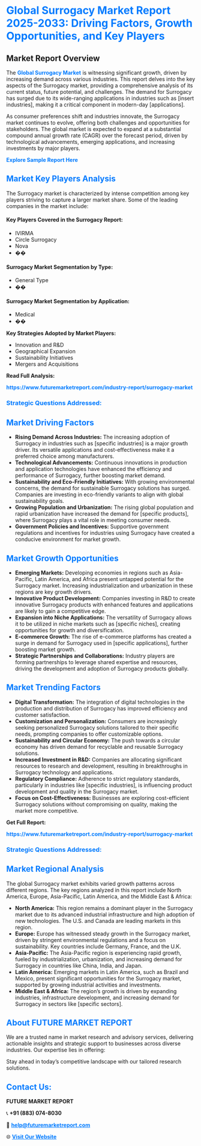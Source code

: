 <h1 style="color: #007BFF;">Global Surrogacy Market Report 2025-2033: Driving Factors, Growth Opportunities, and Key Players</h1>

<section id="overview">
<h2>Market Report Overview</h2>
<p>The <a href="https://www.futuremarketreport.com/industry-report/surrogacy-market" style="color: #007BFF; text-decoration: none;"><strong>Global Surrogacy Market</strong></a> is witnessing significant growth, driven by increasing demand across various industries. This report delves into the key aspects of the Surrogacy market, providing a comprehensive analysis of its current status, future potential, and challenges. The demand for Surrogacy has surged due to its wide-ranging applications in industries such as [insert industries], making it a critical component in modern-day [applications].</p>
<p>As consumer preferences shift and industries innovate, the Surrogacy market continues to evolve, offering both challenges and opportunities for stakeholders. The global market is expected to expand at a substantial compound annual growth rate (CAGR) over the forecast period, driven by technological advancements, emerging applications, and increasing investments by major players.</p>
</section>

<section id="overview">
<p><a href="https://www.futuremarketreport.com/request-sample/reportId=117796" style="color: #007BFF; text-decoration: none;"><strong>Explore Sample Report Here</strong></a></p>
</section>

<section id="key-players">
<h2 style="color: #007BFF;">Market Key Players Analysis</h2>
<p>The Surrogacy market is characterized by intense competition among key players striving to capture a larger market share. Some of the leading companies in the market include:</p>
<h4>Key Players Covered in the Surrogacy Report:</h4>
<ul><li>IVIRMA</li><li>Circle Surrogacy</li><li>Nova</li><li>��</li></ul>
<h4>Surrogacy Market Segmentation by Type:</h4>
<ul><li>General Type</li><li>��</li></ul>

<h4>Surrogacy Market Segmentation by Application:</h4>
<ul><li>Medical</li><li>��</li></ul>
<p><strong>Key Strategies Adopted by Market Players:</strong></p>
<ul>
<li>Innovation and R&D</li>
<li>Geographical Expansion</li>
<li>Sustainability Initiatives</li>
<li>Mergers and Acquisitions</li>
</ul>
</section>

<section>
<p><strong>Read Full Analysis: </strong></p><a href="https://www.futuremarketreport.com/industry-report/surrogacy-market" style="color: #007BFF; text-decoration: none;"><strong>https://www.futuremarketreport.com/industry-report/surrogacy-market</strong></a>
<h3 style="color: #007BFF;">Strategic Questions Addressed:</h3>
</section>

<section id="driving-factors">
<h2 style="color: #007BFF;">Market Driving Factors</h2>
<ul>
<li><strong>Rising Demand Across Industries:</strong> The increasing adoption of Surrogacy in industries such as [specific industries] is a major growth driver. Its versatile applications and cost-effectiveness make it a preferred choice among manufacturers.</li>
<li><strong>Technological Advancements:</strong> Continuous innovations in production and application technologies have enhanced the efficiency and performance of Surrogacy, further boosting market demand.</li>
<li><strong>Sustainability and Eco-Friendly Initiatives:</strong> With growing environmental concerns, the demand for sustainable Surrogacy solutions has surged. Companies are investing in eco-friendly variants to align with global sustainability goals.</li>
<li><strong>Growing Population and Urbanization:</strong> The rising global population and rapid urbanization have increased the demand for [specific products], where Surrogacy plays a vital role in meeting consumer needs.</li>
<li><strong>Government Policies and Incentives:</strong> Supportive government regulations and incentives for industries using Surrogacy have created a conducive environment for market growth.</li>
</ul>
</section>

<section id="growth-opportunities">
<h2 style="color: #007BFF;">Market Growth Opportunities</h2>
<ul>
<li><strong>Emerging Markets:</strong> Developing economies in regions such as Asia-Pacific, Latin America, and Africa present untapped potential for the Surrogacy market. Increasing industrialization and urbanization in these regions are key growth drivers.</li>
<li><strong>Innovative Product Development:</strong> Companies investing in R&D to create innovative Surrogacy products with enhanced features and applications are likely to gain a competitive edge.</li>
<li><strong>Expansion into Niche Applications:</strong> The versatility of Surrogacy allows it to be utilized in niche markets such as [specific niches], creating opportunities for growth and diversification.</li>
<li><strong>E-commerce Growth:</strong> The rise of e-commerce platforms has created a surge in demand for Surrogacy used in [specific applications], further boosting market growth.</li>
<li><strong>Strategic Partnerships and Collaborations:</strong> Industry players are forming partnerships to leverage shared expertise and resources, driving the development and adoption of Surrogacy products globally.</li>
</ul>
</section>

<section id="trending-factors">
<h2 style="color: #007BFF;">Market Trending Factors</h2>
<ul>
<li><strong>Digital Transformation:</strong> The integration of digital technologies in the production and distribution of Surrogacy has improved efficiency and customer satisfaction.</li>
<li><strong>Customization and Personalization:</strong> Consumers are increasingly seeking personalized Surrogacy solutions tailored to their specific needs, prompting companies to offer customizable options.</li>
<li><strong>Sustainability and Circular Economy:</strong> The push towards a circular economy has driven demand for recyclable and reusable Surrogacy solutions.</li>
<li><strong>Increased Investment in R&D:</strong> Companies are allocating significant resources to research and development, resulting in breakthroughs in Surrogacy technology and applications.</li>
<li><strong>Regulatory Compliance:</strong> Adherence to strict regulatory standards, particularly in industries like [specific industries], is influencing product development and quality in the Surrogacy market.</li>
<li><strong>Focus on Cost-Effectiveness:</strong> Businesses are exploring cost-efficient Surrogacy solutions without compromising on quality, making the market more competitive.</li>
</ul>
</section>

<section>
<p><strong>Get Full Report: </strong></p><a href="https://www.futuremarketreport.com/industry-report/surrogacy-market" style="color: #007BFF; text-decoration: none;"><strong>https://www.futuremarketreport.com/industry-report/surrogacy-market</strong></a>
<h3 style="color: #007BFF;">Strategic Questions Addressed:</h3>
</section>


<section id="regional-analysis">
<h2 style="color: #007BFF;">Market Regional Analysis</h2>
<p>The global Surrogacy market exhibits varied growth patterns across different regions. The key regions analyzed in this report include North America, Europe, Asia-Pacific, Latin America, and the Middle East & Africa:</p>
<ul>
<li><strong>North America:</strong> This region remains a dominant player in the Surrogacy market due to its advanced industrial infrastructure and high adoption of new technologies. The U.S. and Canada are leading markets in this region.</li>
<li><strong>Europe:</strong> Europe has witnessed steady growth in the Surrogacy market, driven by stringent environmental regulations and a focus on sustainability. Key countries include Germany, France, and the U.K.</li>
<li><strong>Asia-Pacific:</strong> The Asia-Pacific region is experiencing rapid growth, fueled by industrialization, urbanization, and increasing demand for Surrogacy in countries like China, India, and Japan.</li>
<li><strong>Latin America:</strong> Emerging markets in Latin America, such as Brazil and Mexico, present significant opportunities for the Surrogacy market, supported by growing industrial activities and investments.</li>
<li><strong>Middle East & Africa:</strong> The region’s growth is driven by expanding industries, infrastructure development, and increasing demand for Surrogacy in sectors like [specific sectors].</li>
</ul>
</section>

<footer>
<h2 style="color: #007BFF;">About FUTURE MARKET REPORT</h2>
<p>We are a trusted name in market research and advisory services, delivering actionable insights and strategic support to businesses across diverse industries. Our expertise lies in offering:</p>

<p>Stay ahead in today’s competitive landscape with our tailored research solutions.</p>

<h2 style="color: #007BFF;">Contact Us:</h2>
<p><strong>FUTURE MARKET REPORT</strong></p>
<p>📞 <strong>+91 (883) 074-8030</strong></p>
<p>📧 <strong><a href="mailto:help@futuremarketreport.com" style="color: #007BFF;">help@futuremarketreport.com</a></strong></p>
<p>🌐 <strong><a href="https://www.futuremarketreport.com/" style="color: #007BFF;">Visit Our Website</a></strong></p>
</footer>